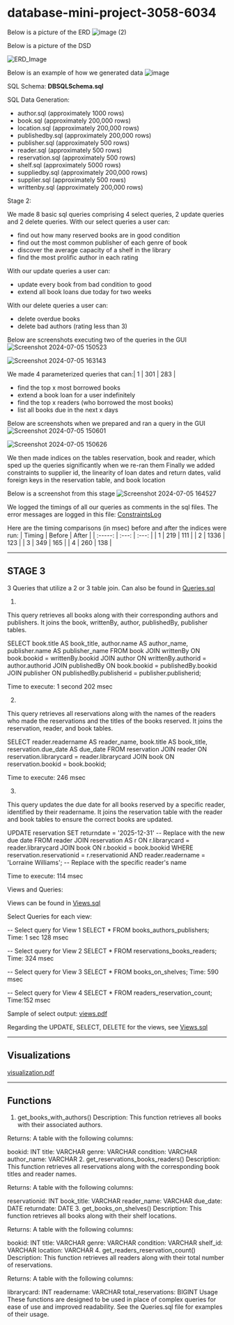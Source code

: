 # database-mini-project-3058-6034
Below is a picture of the ERD
![image (2)](https://github.com/MayvenF/database-mini-project-3058-6034/assets/117817449/640cb3b8-ee99-4f28-898a-7b52e8997731)

Below is a picture of the DSD
<!-- ![image (3)](https://github.com/MayvenF/database-mini-project-3058-6034/assets/117817449/0d49c3ad-72bc-40d2-aded-e69c3a7a559c) -->
![ERD_Image](https://github.com/MayvenF/database-mini-project-3058-6034/assets/117817449/0274f4ad-62dc-4715-a601-9e68c1fa5b6d)

Below is an example of how we generated data
![image](https://github.com/MayvenF/database-mini-project-3058-6034/assets/117817449/c584746b-c86f-427d-bf61-913770dd5302)

SQL Schema:
**DBSQLSchema.sql**

SQL Data Generation:
* author.sql (approximately 1000 rows)
* book.sql (approximately 200,000 rows)
* location.sql (approximately 200,000 rows)
* publishedby.sql (approximately 200,000 rows)
* publisher.sql (approximately 500 rows)
* reader.sql (approximately 500 rows)
* reservation.sql (approximately 500 rows)
* shelf.sql (approximately 5000 rows)
* suppliedby.sql (approximately 200,000 rows)
* supplier.sql (approximately 500 rows)
* writtenby.sql (approximately 200,000 rows)


Stage 2:

We made 8 basic sql queries comprising 4 select queries, 2 update queries and 2 delete queries. 
With our select queries a user can:
* find out how many reserved books are in good condition
* find out the most common publisher of each genre of book
* discover the average capacity of a shelf in the library
* find the most prolific author in each rating

With our update queries a user can:
* update every book from bad condition to good
* extend all book loans due today for two weeks 

With our delete queries a user can:
* delete overdue books
* delete bad authors (rating less than 3)

Below are screenshots executing two of the queries in the GUI
![Screenshot 2024-07-05 150523](https://github.com/MayvenF/database-mini-project-3058-6034/assets/117817449/76fe6a62-1643-4307-82e4-518a9c9e420c)

![Screenshot 2024-07-05 163143](https://github.com/MayvenF/database-mini-project-3058-6034/assets/117817449/9efb099b-d1f8-4242-8c30-b384c73f3ccd)


We made 4 parameterized queries that can:| 1      | 301   | 283   |
* find the top x most borrowed books
* extend a book loan for a user indefinitely
* find the top x readers (who borrowed the most books)
* list all books due in the next x days

Below are screenshots when we prepared and ran a query in the GUI
![Screenshot 2024-07-05 150601](https://github.com/MayvenF/database-mini-project-3058-6034/assets/117817449/1daa72ee-e72f-4afd-86a2-11ddc48d4eda)

![Screenshot 2024-07-05 150626](https://github.com/MayvenF/database-mini-project-3058-6034/assets/117817449/4cabaa03-1eb2-467c-b4b4-d2485a5757ea)



We then made indices on the tables reservation, book and reader, which sped up the queries significantly when we re-ran them
Finally we added constraints to supplier id, the linearity of loan dates and return dates, valid foreign keys in the reservation table, and book location

Below is a screenshot from this stage
![Screenshot 2024-07-05 164527](https://github.com/MayvenF/database-mini-project-3058-6034/assets/117817449/52c9ed8c-99e1-41e3-9f34-b33318ca6084)

We logged the timings of all our queries as comments in the sql files. 
The error messages are logged in this file: [ConstraintsLog](BackupsAndLogs/ConstraintsLog.txt)

Here are the timing comparisons (in msec) before and after the indices were run:
| Timing | Before  | After  |
| :-----: | :---: | :---: |
| 1      | 219   | 111   |
| 2      | 1336   | 123   |
| 3      | 349   | 165   |
| 4      | 260   | 138   |

-----------------------------
**STAGE 3**
-----------------------------
3 Queries that utilize a 2 or 3 table join. Can also be found in [Queries.sql](https://github.com/MayvenF/database-mini-project-3058-6034/blob/main/Stage3/Queries.sql)

1)
This query retrieves all books along with their corresponding authors and publishers.
 It joins the book, writtenBy, author, publishedBy, publisher tables.

SELECT 
    book.title AS book_title,
    author.name AS author_name,
    publisher.name AS publisher_name
FROM 
    book
JOIN 
    writtenBy ON book.bookid = writtenBy.bookid
JOIN 
    author ON writtenBy.authorid = author.authorid
JOIN 
    publishedBy ON book.bookid = publishedBy.bookid
JOIN 
    publisher ON publishedBy.publisherid = publisher.publisherid;

Time to execute: 1 second 202 msec


2)

This query retrieves all reservations along with the names of the readers who made the reservations and the titles of the books reserved.
It joins the reservation, reader, and book tables.

SELECT 
    reader.readername AS reader_name,
    book.title AS book_title,
    reservation.due_date AS due_date
FROM 
    reservation
JOIN 
    reader ON reservation.librarycard = reader.librarycard
JOIN 
    book ON reservation.bookid = book.bookid;

Time to execute: 246 msec

3)
This query updates the due date for all books reserved by a specific reader, identified by their readername.
 It joins the reservation table with the reader and book tables to ensure the correct books are updated.

UPDATE 
    reservation
SET 
    returndate = '2025-12-31'  -- Replace with the new due date
FROM 
    reader
JOIN 
    reservation AS r ON r.librarycard = reader.librarycard
JOIN 
    book ON r.bookid = book.bookid
WHERE 
    reservation.reservationid = r.reservationid
    AND reader.readername = 'Lorraine Williams';  -- Replace with the specific reader's name

Time to execute: 114 msec

Views and Queries:

Views can be found in [Views.sql](https://github.com/MayvenF/database-mini-project-3058-6034/blob/main/Stage3/Views.sql)

Select Queries for each view:

-- Select query for View 1
SELECT * FROM books_authors_publishers;
Time: 1 sec 128 msec


-- Select query for View 2
SELECT * FROM reservations_books_readers;
Time: 324 msec


-- Select query for View 3
SELECT * FROM books_on_shelves;
Time: 590 msec

-- Select query for View 4
SELECT * FROM readers_reservation_count;
Time:152 msec

Sample of select output:
[views.pdf](https://github.com/user-attachments/files/16272815/views.pdf)

Regarding the UPDATE, SELECT, DELETE for the views, see [Views.sql](https://github.com/MayvenF/database-mini-project-3058-6034/blob/main/Stage3/Views.sql)

--------------------------------------------------------------
Visualizations
-------------------------------------------------------------

[visualization.pdf](https://github.com/user-attachments/files/16272874/visualization.pdf)

--------------------------------------------------------------
Functions
-------------------------------------------------------------

1. get_books_with_authors()
Description: This function retrieves all books with their associated authors.

Returns: A table with the following columns:

bookid: INT
title: VARCHAR
genre: VARCHAR
condition: VARCHAR
author_name: VARCHAR
2. get_reservations_books_readers()
Description: This function retrieves all reservations along with the corresponding book titles and reader names.

Returns: A table with the following columns:

reservationid: INT
book_title: VARCHAR
reader_name: VARCHAR
due_date: DATE
returndate: DATE
3. get_books_on_shelves()
Description: This function retrieves all books along with their shelf locations.

Returns: A table with the following columns:

bookid: INT
title: VARCHAR
genre: VARCHAR
condition: VARCHAR
shelf_id: VARCHAR
location: VARCHAR
4. get_readers_reservation_count()
Description: This function retrieves all readers along with their total number of reservations.

Returns: A table with the following columns:

librarycard: INT
readername: VARCHAR
total_reservations: BIGINT
Usage
These functions are designed to be used in place of complex queries for ease of use and improved readability. See the Queries.sql file for examples of their usage.
